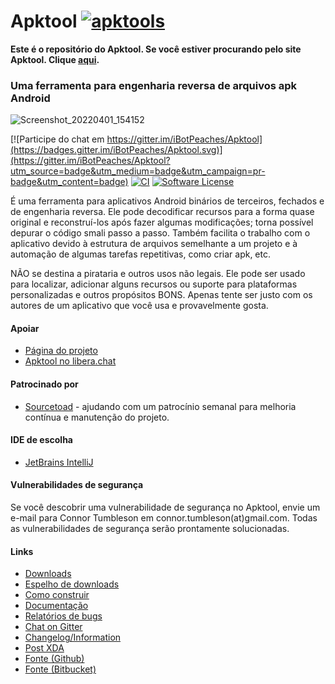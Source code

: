 # Apktool [![apktools](https://s3.amazonaws.com/github/ribbons/forkme_right_green_007200.png)](https://github.com/iBotPeaches/Apktool)
**Este é o repositório do Apktool. Se você estiver procurando pelo site Apktool. Clique [aqui](https://github.com/iBotPeaches/Apktool/tree/gh-pages).**

### Uma ferramenta para engenharia reversa de arquivos apk Android
<!--
```
$ apktool d test.apk
I: Using Apktool 2.6.1 on test.apk
I: Loading resource table...
I: Decoding AndroidManifest.xml with resources...
I: Loading resource table from file: 1.apk
I: Regular manifest package...
I: Decoding file-resources...
I: Decoding values */* XMLs...
I: Baksmaling classes.dex...
I: Copying assets and libs...
I: Copying unknown files...
I: Copying original files...
$ apktool b test
I: Checking whether sources has changed...
I: Smaling smali folder into classes.dex...
I: Checking whether resources has changed...
I: Building resources...
I: Building apk file...
I: Copying unknown files/dir...
```
-->
![Screenshot_20220401_154152](https://user-images.githubusercontent.com/28354751/161323229-30a35125-4641-4369-819b-f98d1481e6ae.png)


[![Participe do chat em https://gitter.im/iBotPeaches/Apktool](https://badges.gitter.im/iBotPeaches/Apktool.svg)](https://gitter.im/iBotPeaches/Apktool?utm_source=badge&utm_medium=badge&utm_campaign=pr-badge&utm_content=badge)
[![CI](https://github.com/iBotPeaches/Apktool/actions/workflows/build.yml/badge.svg)](https://github.com/iBotPeaches/Apktool/actions/workflows/test.yml)
[![Software License](https://img.shields.io/badge/license-Apache%202.0-brightgreen.svg)](https://github.com/iBotPeaches/Apktool/blob/master/LICENSE)

É uma ferramenta para aplicativos Android binários de terceiros, fechados e de engenharia reversa. Ele pode decodificar recursos para a forma quase original e reconstruí-los após fazer algumas modificações; torna possível depurar o código smali passo a passo. Também facilita o trabalho com o aplicativo devido à estrutura de arquivos semelhante a um projeto e à automação de algumas tarefas repetitivas, como criar apk, etc.

NÃO se destina a pirataria e outros usos não legais. Ele pode ser usado para localizar, adicionar alguns recursos ou suporte para plataformas personalizadas e outros propósitos BONS. Apenas tente ser justo com os autores de um aplicativo que você usa e provavelmente gosta.

#### Apoiar
- [Página do projeto](https://ibotpeaches.github.io/Apktool/)
- [Apktool no libera.chat](https://web.libera.chat/)

#### Patrocinado por

* [Sourcetoad](https://www.sourcetoad.com/cool-tools/apktool/) - ajudando com um patrocínio semanal para melhoria contínua e manutenção do projeto.

#### IDE de escolha

* [JetBrains IntelliJ](https://www.jetbrains.com/idea/)

#### Vulnerabilidades de segurança

Se você descobrir uma vulnerabilidade de segurança no Apktool, envie um e-mail para Connor Tumbleson em connor.tumbleson(at)gmail.com. Todas as vulnerabilidades de segurança serão prontamente solucionadas.

#### Links
- [Downloads](https://bitbucket.org/iBotPeaches/apktool/downloads)
- [Espelho de downloads](https://connortumbleson.com/apktool/)
- [Como construir](https://ibotpeaches.github.io/Apktool/build/)
- [Documentação](https://ibotpeaches.github.io/Apktool/documentation/)
- [Relatórios de bugs](https://github.com/iBotPeaches/Apktool/issues)
- [Chat on Gitter](https://gitter.im/iBotPeaches/Apktool)
- [Changelog/Information](https://ibotpeaches.github.io/Apktool/changes/)
- [Post XDA](https://forum.xda-developers.com/t/util-dec-2-2020-apktool-tool-for-reverse-engineering-apk-files.1755243/)
- [Fonte (Github)](https://github.com/iBotPeaches/Apktool)
- [Fonte (Bitbucket)](https://bitbucket.org/iBotPeaches/apktool/)
